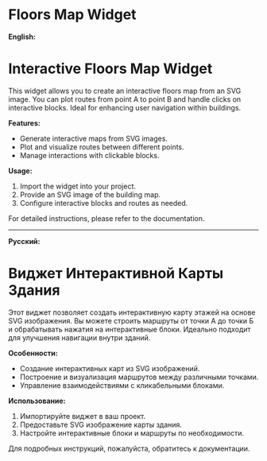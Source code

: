 # Floors Map Widget
 
**English:**
# Interactive Floors Map Widget

This widget allows you to create an interactive floors map from an SVG image. You can plot routes from point A to point B and handle clicks on interactive blocks. Ideal for enhancing user navigation within buildings.

**Features:**
- Generate interactive maps from SVG images.
- Plot and visualize routes between different points.
- Manage interactions with clickable blocks.

**Usage:**
1. Import the widget into your project.
2. Provide an SVG image of the building map.
3. Configure interactive blocks and routes as needed.

For detailed instructions, please refer to the documentation.

---

**Русский:**

# Виджет Интерактивной Карты Здания

Этот виджет позволяет создать интерактивную карту этажей на основе SVG изображения. Вы можете строить маршруты от точки А до точки Б и обрабатывать нажатия на интерактивные блоки. Идеально подходит для улучшения навигации внутри зданий.

**Особенности:**
- Создание интерактивных карт из SVG изображений.
- Построение и визуализация маршрутов между различными точками.
- Управление взаимодействиями с кликабельными блоками.

**Использование:**
1. Импортируйте виджет в ваш проект.
2. Предоставьте SVG изображение карты здания.
3. Настройте интерактивные блоки и маршруты по необходимости.

Для подробных инструкций, пожалуйста, обратитесь к документации.
